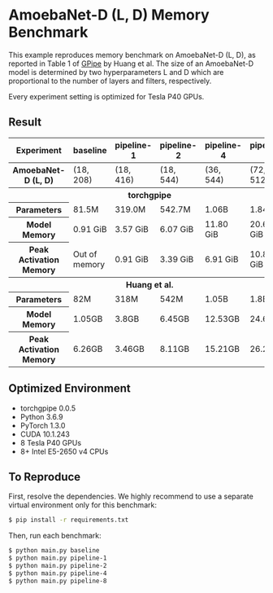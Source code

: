 # AmoebaNet-D (L, D) Memory Benchmark

This example reproduces memory benchmark on AmoebaNet-D (L, D), as reported in
Table 1 of [GPipe](https://arxiv.org/abs/1811.06965) by Huang et al. The size
of an AmoebaNet-D model is determined by two hyperparameters L and D which are
proportional to the number of layers and filters, respectively.

Every experiment setting is optimized for Tesla P40 GPUs.

## Result

<table>
  <thead>
    <tr>
      <th>Experiment</th>
      <th>baseline</th>
      <th>pipeline-1</th>
      <th>pipeline-2</th>
      <th>pipeline-4</th>
      <th>pipeline-8</th>
    </tr>
  </thead>
  <tbody>
    <tr>
      <th>AmoebaNet-D (L, D)</th>
      <td>(18, 208)</td>
      <td>(18, 416)</td>
      <td>(18, 544)</td>
      <td>(36, 544)</td>
      <td>(72, 512)</td>
    </tr>
    <tr>
      <th colspan="6">torchgpipe</th>
    </tr>
    <tr>
      <th>Parameters</th>
      <td> 81.5M</td>
      <td>319.0M</td>
      <td>542.7M</td>
      <td> 1.06B</td>
      <td> 1.84B</td>
    </tr>
    <tr>
      <th>Model Memory</th>
      <td> 0.91 GiB</td>
      <td> 3.57 GiB</td>
      <td> 6.07 GiB</td>
      <td>11.80 GiB</td>
      <td>20.62 GiB</td>
    </tr>
    <tr>
      <th>Peak Activation Memory</th>
      <td>Out of memory</td>
      <td>     0.91 GiB</td>
      <td>     3.39 GiB</td>
      <td>     6.91 GiB</td>
      <td>    10.83 GiB</td>
    </tr>
    <tr>
      <th colspan="6">Huang et al.</th>
    </tr>
    <tr>
      <th>Parameters</th>
      <td>  82M</td>
      <td> 318M</td>
      <td> 542M</td>
      <td>1.05B</td>
      <td> 1.8B</td>
    </tr>
    <tr>
      <th>Model Memory</th>
      <td> 1.05GB</td>
      <td>  3.8GB</td>
      <td> 6.45GB</td>
      <td>12.53GB</td>
      <td>24.62GB</td>
    </tr>
    <tr>
      <th>Peak Activation Memory</th>
      <td> 6.26GB</td>
      <td> 3.46GB</td>
      <td> 8.11GB</td>
      <td>15.21GB</td>
      <td>26.24GB</td>
    </tr>
  </tbody>
</table>

## Optimized Environment

- torchgpipe 0.0.5
- Python 3.6.9
- PyTorch 1.3.0
- CUDA 10.1.243
- 8 Tesla P40 GPUs
- 8+ Intel E5-2650 v4 CPUs

## To Reproduce

First, resolve the dependencies. We highly recommend to use a separate virtual
environment only for this benchmark:

```sh
$ pip install -r requirements.txt
```

Then, run each benchmark:

```sh
$ python main.py baseline
$ python main.py pipeline-1
$ python main.py pipeline-2
$ python main.py pipeline-4
$ python main.py pipeline-8
```
